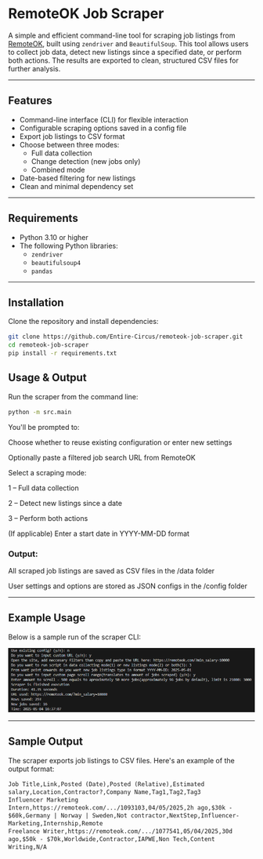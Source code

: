 # RemoteOK Job Scraper

A simple and efficient command-line tool for scraping job listings from [RemoteOK](https://remoteok.com), built using `zendriver` and `BeautifulSoup`. This tool allows users to collect job data, detect new listings since a specified date, or perform both actions. The results are exported to clean, structured CSV files for further analysis.

---

##  Features

- Command-line interface (CLI) for flexible interaction
- Configurable scraping options saved in a config file
- Export job listings to CSV format
- Choose between three modes:
  - Full data collection
  - Change detection (new jobs only)
  - Combined mode
- Date-based filtering for new listings
- Clean and minimal dependency set

---

## Requirements

- Python 3.10 or higher
- The following Python libraries:
  - `zendriver`
  - `beautifulsoup4`
  - `pandas`

---

## Installation

Clone the repository and install dependencies:

```bash
git clone https://github.com/Entire-Circus/remoteok-job-scraper.git
cd remoteok-job-scraper
pip install -r requirements.txt
```

## Usage & Output

Run the scraper from the command line:

```bash
python -m src.main
```
You'll be prompted to:

Choose whether to reuse existing configuration or enter new settings

Optionally paste a filtered job search URL from RemoteOK

Select a scraping mode:

1 – Full data collection

2 – Detect new listings since a date

3 – Perform both actions

(If applicable) Enter a start date in YYYY-MM-DD format

### Output:

All scraped job listings are saved as CSV files in the /data folder

User settings and options are stored as JSON configs in the /config folder

---

## Example Usage

Below is a sample run of the scraper CLI:

![CLI Example](assets/cli_example.png)

---

## Sample Output

The scraper exports job listings to CSV files. Here's an example of the output format:
```csv
Job Title,Link,Posted (Date),Posted (Relative),Estimated salary,Location,Contractor?,Company Name,Tag1,Tag2,Tag3
Influencer Marketing Intern,https://remoteok.com/.../1093103,04/05/2025,2h ago,$30k - $60k,Germany | Norway | Sweden,Not contractor,NextStep,Influencer-Marketing,Internship,Remote
Freelance Writer,https://remoteok.com/.../1077541,05/04/2025,30d ago,$50k - $70k,Worldwide,Contractor,IAPWE,Non Tech,Content Writing,N/A
```
